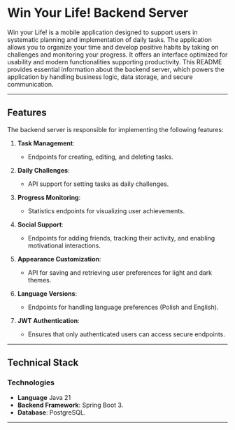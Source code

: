# Win Your Life! Backend Server

Win your Life! is a mobile application designed to support users in systematic planning and implementation of daily tasks. The application allows you to organize your time and develop positive habits by taking on challenges and monitoring your progress. It offers an interface optimized for usability and modern functionalities supporting productivity. This README provides essential information about the backend server, which powers the application by handling business logic, data storage, and secure communication.

---

## Features

The backend server is responsible for implementing the following features:

1. **Task Management**:
   - Endpoints for creating, editing, and deleting tasks.

2. **Daily Challenges**:
   - API support for setting tasks as daily challenges.

3. **Progress Monitoring**:
   - Statistics endpoints for visualizing user achievements.

4. **Social Support**:
   - Endpoints for adding friends, tracking their activity, and enabling motivational interactions.

5. **Appearance Customization**:
   - API for saving and retrieving user preferences for light and dark themes.

6. **Language Versions**:
   - Endpoints for handling language preferences (Polish and English).

7. **JWT Authentication**:
   - Ensures that only authenticated users can access secure endpoints.

---


## Technical Stack

### **Technologies**
- **Language** Java 21
- **Backend Framework**: Spring Boot 3.
- **Database**: PostgreSQL.

---
